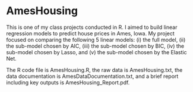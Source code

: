 # AmesHousing
This is one of my class projects conducted in R. I aimed to build linear regression models to predict house prices in Ames, Iowa. 
My project focused on comparing the following 5 linear models: (i) the full model, (ii) the sub-model chosen by AIC, (iii) the sub-model chosen by BIC, (iv) the sub-model chosen by Lasso, and (v) the sub-model chosen by the Elastic Net.

The R code file is AmesHousing.R, the raw data is AmesHousing.txt, the data documentation is AmesDataDocumentation.txt, and a brief report including key outputs is AmesHousing_Report.pdf.
